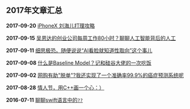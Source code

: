 ## 2017年文章汇总

**2017-09-20** [iPhoneX 刘海儿打理攻略](2017-09-20/)

**2017-09-15** [吴恩达的创业公司每周工作80小时？聊聊人工智能背后的人工](2017-09-15/)

**2017-09-11** [细思极恐。随便说说“AI看脸就知道性取向”这个事儿](2017-09-11/)

**2017-09-08** [什么是Baseline Model？记和硅谷大佬的一次吃饭](2017-09-08/)

**2017-09-02** [网购有助"脱单"?我还实现了一个准确率99.9%的癌症预测系统呢](2017-09-02/)

**2017-08-28** [情人节，用C++画一个心：）](2017-08-28/)

**2016-07-11** [聊聊swift语言中的``??``](2016-07-11/)


